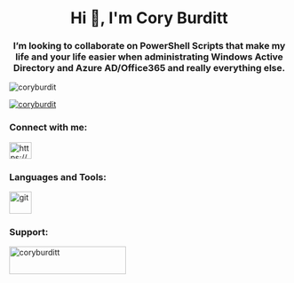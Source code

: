 <h1 align="center">Hi 👋, I'm Cory Burditt</h1>
<h3 align="center">I’m looking to collaborate on PowerShell Scripts that make my life and your life easier when administrating Windows Active Directory and Azure AD/Office365 and really everything else.</h3>

<p align="left"> <img src="https://komarev.com/ghpvc/?username=coryburdit&label=Profile%20views&color=0e75b6&style=flat" alt="coryburdit" /> </p>

<p align="left"> <a href="https://github.com/ryo-ma/github-profile-trophy"><img src="https://github-profile-trophy.vercel.app/?username=coryburdit" alt="coryburdit" /></a> </p>

<h3 align="left">Connect with me:</h3>
<p align="left">
<a href="https://linkedin.com/in/https://www.linkedin.com/in/cory-burditt-92541611/" target="blank"><img align="center" src="https://raw.githubusercontent.com/rahuldkjain/github-profile-readme-generator/master/src/images/icons/Social/linked-in-alt.svg" alt="https://www.linkedin.com/in/cory-burditt-92541611/" height="30" width="40" /></a>
</p>

<h3 align="left">Languages and Tools:</h3>
<p align="left"> <a href="https://git-scm.com/" target="_blank" rel="noreferrer"> <img src="https://www.vectorlogo.zone/logos/git-scm/git-scm-icon.svg" alt="git" width="40" height="40"/> </a> </p>

<h3 align="left">Support:</h3>
<p><a href="https://ko-fi.com/coryburditt"> <img align="left" src="https://cdn.ko-fi.com/cdn/kofi3.png?v=3" height="50" width="210" alt="coryburditt" /></a></p><br><br>
